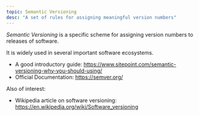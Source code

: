 ```yaml
---
topic: Semantic Versioning
desc: "A set of rules for assigning meaningful version numbers"
---
```


*Semantic Versioning* is a specific scheme for assigning version numbers to releases of software.

It is widely used in several important software ecosystems.

* A good introductory guide: <https://www.sitepoint.com/semantic-versioning-why-you-should-using/>
* Official Documentation: <https://semver.org/>

Also of interest:

* Wikipedia article on software versioning: <https://en.wikipedia.org/wiki/Software_versioning>
